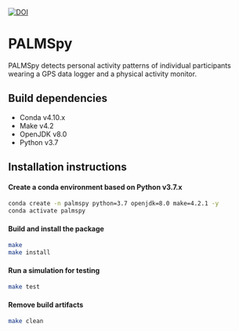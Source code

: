 <a href="https://zenodo.org/badge/latestdoi/183218159"><img src="https://zenodo.org/badge/183218159.svg" alt="DOI"></a>

# PALMSpy

PALMSpy detects personal activity patterns of individual participants wearing a GPS data logger and a physical activity monitor.

## Build dependencies

- Conda v4.10.x
- Make v4.2
- OpenJDK v8.0
- Python v3.7

## Installation instructions

#### Create a conda environment based on Python v3.7.x
```bash
conda create -n palmspy python=3.7 openjdk=8.0 make=4.2.1 -y
conda activate palmspy
```

#### Build and install the package
```bash
make
make install
```

#### Run a simulation for testing
```bash
make test
```

#### Remove build artifacts 
```bash
make clean
```
